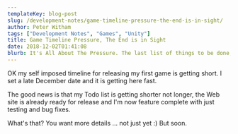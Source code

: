 ```yaml
---
templateKey: blog-post
slug: /development-notes/game-timeline-pressure-the-end-is-in-sight/
author: Peter Witham
tags: ["Development Notes", "Games", "Unity"]
title: Game Timeline Pressure, The End is in Sight
date: 2018-12-02T01:41:08
blurb: It's All About The Pressure. The last list of things to be done, the self imposed pressure. It's all coming along nicely as I reach the end of my first game version 1.0 release. More Soon!
---
```


OK my self imposed timeline for releasing my first game is getting short. I set a late December date and it is getting here fast.

The good news is that my Todo list is getting shorter not longer, the Web site is already ready for release and I'm now feature complete with just testing and bug fixes.

What's that? You want more details ... not just yet :) But soon.
